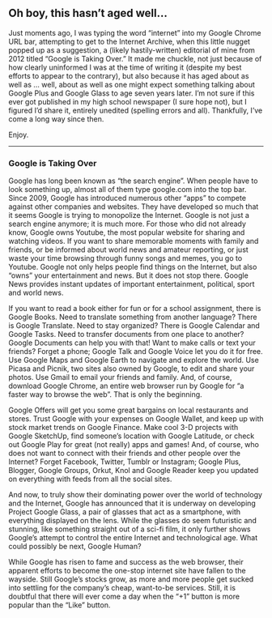## Oh boy, this hasn’t aged well…

Just moments ago, I was typing the word “internet” into my Google Chrome URL bar, attempting to get to the Internet Archive, when this little nugget popped up as a suggestion, a (likely hastily-written) editorial of mine from 2012 titled “Google is Taking Over.” It made me chuckle, not just because of how clearly uninformed I was at the time of writing it (despite my best efforts to appear to the contrary), but also because it has aged about as well as … well, about as well as one might expect something talking about Google Plus and Google Glass to age seven years later. I’m not sure if this ever got published in my high school newspaper (I sure hope not), but I figured I’d share it, entirely unedited (spelling errors and all). Thankfully, I’ve come a long way since then.

Enjoy.

___

### Google is Taking Over

Google has long been known as “the search engine”. When people have to look something up, almost all of them type google.com into the top bar. Since 2009, Google has introduced numerous other “apps” to compete against other companies and websites. They have developed so much that it seems Google is trying to monopolize the Internet. Google is not just a search engine anymore; it is much more. For those who did not already know, Google owns Youtube, the most popular website for sharing and watching videos. If you want to share memorable moments with family and friends, or be informed about world news and amateur reporting, or just waste your time browsing through funny songs and memes, you go to Youtube. Google not only helps people find things on the Internet, but also “owns” your entertainment and news. But it does not stop there. Google News provides instant updates of important entertainment, political, sport and world news.

If you want to read a book either for fun or for a school assignment, there is Google Books. Need to translate something from another language? There is Google Translate. Need to stay organized? There is Google Calendar and Google Tasks. Need to transfer documents from one place to another? Google Documents can help you with that! Want to make calls or text your friends? Forget a phone; Google Talk and Google Voice let you do it for free. Use Google Maps and Google Earth to navigate and explore the world. Use Picasa and Picnik, two sites also owned by Google, to edit and share your photos. Use Gmail to email your friends and family. And, of course, download Google Chrome, an entire web browser run by Google for “a faster way to browse the web”. That is only the beginning.

Google Offers will get you some great bargains on local restaurants and stores. Trust Google with your expenses on Google Wallet, and keep up with stock market trends on Google Finance. Make cool 3-D projects with Google SketchUp, find someone’s location with Google Latitude, or check out Google Play for great (not really) apps and games! And, of course, who does not want to connect with their friends and other people over the Internet? Forget Facebook, Twitter, Tumblr or Instagram; Google Plus, Blogger, Google Groups, Orkut, Knol and Google Reader keep you updated on everything with feeds from all the social sites.

And now, to truly show their dominating power over the world of technology and the Internet, Google has announced that it is underway on developing Project Google Glass, a pair of glasses that act as a smartphone, with everything displayed on the lens. While the glasses do seem futuristic and stunning, like something straight out of a sci-fi film, it only further shows Google’s attempt to control the entire Internet and technological age. What could possibly be next, Google Human?

While Google has risen to fame and success as the web browser, their apparent efforts to become the one-stop internet site have fallen to the wayside. Still Google’s stocks grow, as more and more people get sucked into settling for the company’s cheap, want-to-be services. Still, it is doubtful that there will ever come a day when the “+1” button is more popular than the “Like” button.
